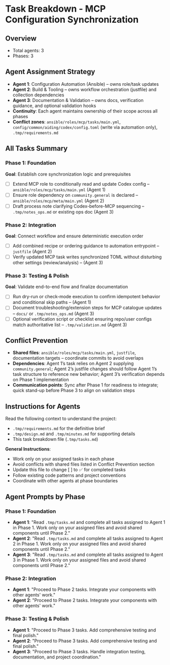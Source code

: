 # Task Breakdown - MCP Configuration Synchronization

## Overview
- Total agents: 3
- Phases: 3

## Agent Assignment Strategy
- **Agent 1**: Configuration Automation (Ansible) – owns role/task updates
- **Agent 2**: Build & Tooling – owns workflow orchestration (justfile) and collection dependencies
- **Agent 3**: Documentation & Validation – owns docs, verification guidance, and optional validation hooks
- **Continuity**: Each agent maintains ownership of their scope across all phases
- **Conflict zones**: `ansible/roles/mcp/tasks/main.yml`, `config/common/aiding/codex/config.toml` (write via automation only), `.tmp/requirements.md`

## All Tasks Summary

### Phase 1: Foundation
**Goal**: Establish core synchronization logic and prerequisites
- [ ] Extend MCP role to conditionally read and update Codex config – `ansible/roles/mcp/tasks/main.yml` (Agent 1)
- [ ] Ensure role dependency on `community.general` is declared – `ansible/roles/mcp/meta/main.yml` (Agent 2)
- [ ] Draft process note clarifying Codex-before-MCP sequencing – `.tmp/notes_ops.md` or existing ops doc (Agent 3)

### Phase 2: Integration
**Goal**: Connect workflow and ensure deterministic execution order
- [ ] Add combined recipe or ordering guidance to automation entrypoint – `justfile` (Agent 2)
- [ ] Verify updated MCP task writes synchronized TOML without disturbing other settings (review/analysis) – (Agent 3)

### Phase 3: Testing & Polish
**Goal**: Validate end-to-end flow and finalize documentation
- [ ] Run dry-run or check-mode execution to confirm idempotent behavior and conditional skip paths – (Agent 1)
- [ ] Document troubleshooting/extension steps for MCP catalogue updates – `docs/` or `.tmp/notes_ops.md` (Agent 3)
- [ ] Optional verification script or checklist ensuring repo/user configs match authoritative list – `.tmp/validation.md` (Agent 3)

## Conflict Prevention
- **Shared files**: `ansible/roles/mcp/tasks/main.yml`, `justfile`, documentation targets – coordinate commits to avoid overlaps
- **Dependencies**: Agent 1’s task relies on Agent 2 supplying `community.general`; Agent 2’s justfile changes should follow Agent 1’s task structure to reference new behavior; Agent 3’s verification depends on Phase 1 implementation
- **Communication points**: Sync after Phase 1 for readiness to integrate; quick stand-up before Phase 3 to align on validation steps

## Instructions for Agents

Read the following context to understand the project:
- `.tmp/requirements.md` for the definitive brief
- `.tmp/design.md` and `.tmp/minutes.md` for supporting details
- This task breakdown file (`.tmp/tasks.md`)

**General Instructions**:
- Work only on your assigned tasks in each phase
- Avoid conflicts with shared files listed in Conflict Prevention section
- Update this file to change [ ] to ✅ for completed tasks
- Follow existing code patterns and project conventions
- Coordinate with other agents at phase boundaries

## Agent Prompts by Phase

### Phase 1: Foundation
- **Agent 1**: "Read `.tmp/tasks.md` and complete all tasks assigned to Agent 1 in Phase 1. Work only on your assigned files and avoid shared components until Phase 2."
- **Agent 2**: "Read `.tmp/tasks.md` and complete all tasks assigned to Agent 2 in Phase 1. Work only on your assigned files and avoid shared components until Phase 2."
- **Agent 3**: "Read `.tmp/tasks.md` and complete all tasks assigned to Agent 3 in Phase 1. Work only on your assigned files and avoid shared components until Phase 2."

### Phase 2: Integration
- **Agent 1**: "Proceed to Phase 2 tasks. Integrate your components with other agents' work."
- **Agent 2**: "Proceed to Phase 2 tasks. Integrate your components with other agents' work."

### Phase 3: Testing & Polish
- **Agent 1**: "Proceed to Phase 3 tasks. Add comprehensive testing and final polish."
- **Agent 2**: "Proceed to Phase 3 tasks. Add comprehensive testing and final polish."
- **Agent 3**: "Proceed to Phase 3 tasks. Handle integration testing, documentation, and project coordination."

